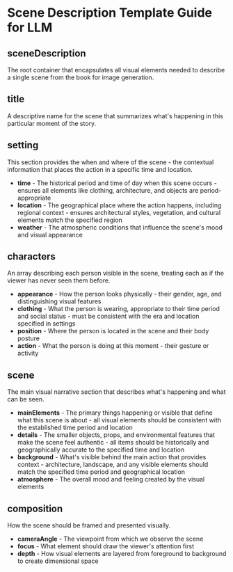 # Scene Description Template Guide for LLM

## sceneDescription
The root container that encapsulates all visual elements needed to describe a single scene from the book for image generation.

## title
A descriptive name for the scene that summarizes what's happening in this particular moment of the story.

## setting
This section provides the when and where of the scene - the contextual information that places the action in a specific time and location.

* **time** - The historical period and time of day when this scene occurs - ensures all elements like clothing, architecture, and objects are period-appropriate
* **location** - The geographical place where the action happens, including regional context - ensures architectural styles, vegetation, and cultural elements match the specified region
* **weather** - The atmospheric conditions that influence the scene's mood and visual appearance

## characters
An array describing each person visible in the scene, treating each as if the viewer has never seen them before.

* **appearance** - How the person looks physically - their gender, age, and distinguishing visual features
* **clothing** - What the person is wearing, appropriate to their time period and social status - must be consistent with the era and location specified in settings
* **position** - Where the person is located in the scene and their body posture
* **action** - What the person is doing at this moment - their gesture or activity

## scene
The main visual narrative section that describes what's happening and what can be seen.

* **mainElements** - The primary things happening or visible that define what this scene is about - all visual elements should be consistent with the established time period and location
* **details** - The smaller objects, props, and environmental features that make the scene feel authentic - all items should be historically and geographically accurate to the specified time and location
* **background** - What's visible behind the main action that provides context - architecture, landscape, and any visible elements should match the specified time period and geographical location
* **atmosphere** - The overall mood and feeling created by the visual elements

## composition
How the scene should be framed and presented visually.

* **cameraAngle** - The viewpoint from which we observe the scene
* **focus** - What element should draw the viewer's attention first
* **depth** - How visual elements are layered from foreground to background to create dimensional space